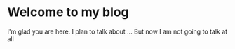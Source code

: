 # Welcome to my blog

I'm glad you are here. I plan to talk about ...
But now I am not going to talk at all
